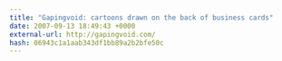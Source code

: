 ```yaml
---
title: "Gapingvoid: cartoons drawn on the back of business cards"
date: 2007-09-13 18:49:43 +0000
external-url: http://gapingvoid.com/
hash: 06943c1a1aab343df1bb89a2b2bfe50c
---
```



